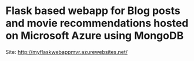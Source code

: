 # Flask based webapp for Blog posts and movie recommendations hosted on Microsoft Azure using MongoDB  
Site: http://myflaskwebappmvr.azurewebsites.net/
